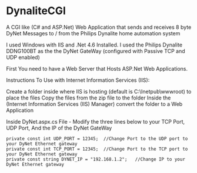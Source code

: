 # DynaliteCGI
A CGI like (C# and ASP.Net) Web Application that sends and receives 8 byte DyNet Messages to / from the Philips Dynalite home automation system

I used Windows with IIS and .Net 4.6 Installed.
I used the Philips Dynalite DDNG100BT as the the DyNet GateWay (configured with Passive TCP and UDP enabled)

First You need to have a Web Server that Hosts ASP.Net Web Applications.

Instructions To Use with Internet Information Services (IIS):

Create a folder inside where IIS is hosting (default is C:\Inetpub\wwwroot\) to place the files
Copy the files from the zip file to the folder
Inside the (Internet Information Services (IIS) Manager) convert the folder to a Web Application


Inside DyNet.aspx.cs File - Modify the three lines below to your TCP Port, UDP Port, And the IP of the DyNet GateWay

    private const int UDP_PORT = 12345;  //Change Port to the UDP port to your DyNet Ethernet gateway
    private const int TCP_PORT = 12345;  //Change Port to the TCP port to your DyNet Ethernet gateway
    private const string DYNET_IP = "192.168.1.2";   //Change IP to your DyNet Ethernet gateway
